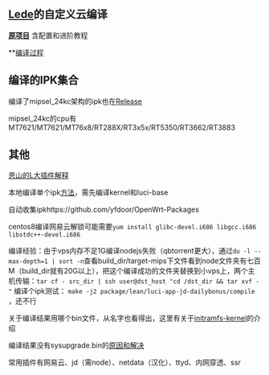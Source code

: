 ## [Lede](https://github.com/coolsnowwolf/lede)的自定义云编译

**[原项目](https://github.com/P3TERX/Actions-OpenWrt)** 含配置和进阶教程

**[编译过程](https://www.cnblogs.com/elewei/p/9353908.html)

## 编译的IPK集合

编译了mipsel_24kc架构的ipk也在[Release](https://github.com/kivid/myOpenwrt/releases)

mipsel_24kc的cpu有MT7621/MT7621/MT76x8/RT288X/RT3x5x/RT5350/RT3662/RT3883

## 其他

[恩山的L大插件解释](https://www.right.com.cn/forum/thread-344825-1-1.html)

本地编译单个ipk[方法](https://jarviswwong.com/compile-ipk-separately-with-openwrt.html)，需先编译kernel和luci-base

自动收集ipkhttps://github.com/yfdoor/OpenWrt-Packages

centos8编译网易云解锁可能需要`yum install glibc-devel.i686 libgcc.i686 libstdc++-devel.i686`

编译经验：由于vps内存不足1G编译nodejs失败（qbtorrent更大），通过`du -l --max-depth=1 | sort -n`查看build_dir/target-mips下文件看到node文件夹有七百M（build_dir就有20G以上），把这个编译成功的文件夹替换到小vps上，两个主机传输：`tar cf - src_dir | ssh user@dst_host "cd /dst_dir && tar xvf -"` 
编译个ipk测试： ` make -j2 package/lean/luci-app-jd-dailybonus/compile ` ，还不行

关于编译结果用哪个bin文件，从名字也看得出，这里有关于[initramfs-kernel](https://blog.csdn.net/GK_Ph/article/details/85775737)的介绍

编译结果没有sysupgrade.bin的[原因和解决](https://www.right.com.cn/forum/thread-147308-1-1.html)

常用插件有网易云、jd（需node）、netdata（汉化）、ttyd、内网穿透、ssr
